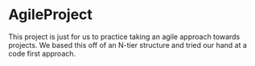 # AgileProject
This project is just for us to practice taking an agile approach towards projects.
We based this off of an N-tier structure and tried our hand at a code first approach.
